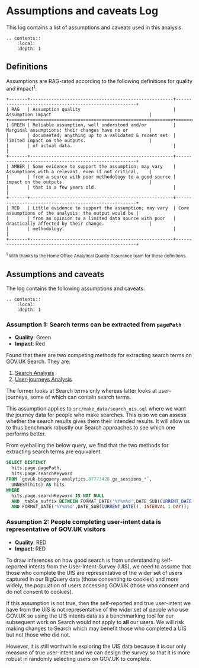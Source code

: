 # Assumptions and caveats Log

This log contains a list of assumptions and caveats used in this analysis.

<!-- Use reStructuredText contents directive to generate a local contents -->
```eval_rst
.. contents::
    :local:
    :depth: 1
```

## Definitions

Assumptions are RAG-rated according to the following definitions for quality and impact<sup>1</sup>:

<!-- Using reStructuredText table here, otherwise the raw Markdown is greater than the 120-character line width -->
```eval_rst
+-------+------------------------------------------------------+-------------------------------------------------------+
| RAG   | Assumption quality                                   | Assumption impact                                     |
+=======+======================================================+=======================================================+
| GREEN | Reliable assumption, well understood and/or          | Marginal assumptions; their changes have no or        |
|       | documented; anything up to a validated & recent set  | limited impact on the outputs.                        |
|       | of actual data.                                      |                                                       |
+-------+------------------------------------------------------+-------------------------------------------------------+
| AMBER | Some evidence to support the assumption; may vary    | Assumptions with a relevant, even if not critical,    |
|       | from a source with poor methodology to a good source | impact on the outputs.                                |
|       | that is a few years old.                             |                                                       |
+-------+------------------------------------------------------+-------------------------------------------------------+
| RED   | Little evidence to support the assumption; may vary  | Core assumptions of the analysis; the output would be |
|       | from an opinion to a limited data source with poor   | drastically affected by their change.                 |
|       | methodology.                                         |                                                       |
+-------+------------------------------------------------------+-------------------------------------------------------+
```
<sup><sup>1</sup> With thanks to the Home Office Analytical Quality Assurance team for these definitions.</sup>

## Assumptions and caveats

The log contains the following assumptions and caveats:

<!-- Use reStructuredText contents directive to generate a local contents -->
```eval_rst
.. contents::
    :local:
    :depth: 1
```

### Assumption 1: Search terms can be extracted from `pagePath`

* **Quality**: Green
* **Impact**: Red

Found that there are two competing methods for extracting search terms on GOV.UK Search. They are:
1. [Search Analysis](https://github.com/alphagov/govuk-entity-personalisation/blob/main/src/make_data/longterm_searchquerysample.sql)
1. [User-journeys Analysis](https://github.com/alphagov/govuk-user-journey-models/blob/master/queries/joining_user-intent-data_big-query.sql)

The former looks at Search terms only whereas latter looks at user-journeys, some of which can contain search terms.

This assumption applies to `src/make_data/search_uis.sql` where we want the journey data for people who make searches.
This is so we can assess whether the search results gives them their intended results. It will allow us to thus
benchmark robustly our Search approaches to see which one performs better.

From eyeballing the below query, we find that the two methods for extracting search terms are equivalent.

```sql
SELECT DISTINCT
  hits.page.pagePath,
  hits.page.searchKeyword
FROM `govuk-bigquery-analytics.87773428.ga_sessions_*`,
  UNNEST(hits) AS hits
WHERE
  hits.page.searchKeyword IS NOT NULL
  AND _table_suffix BETWEEN FORMAT_DATE('%Y%m%d',DATE_SUB(CURRENT_DATE(), INTERVAL 2 DAY))
  AND FORMAT_DATE('%Y%m%d',DATE_SUB(CURRENT_DATE(), INTERVAL 1 DAY));
```

### Assumption 2: People completing user-intent data is representative of GOV.UK visitors

* **Quality**: RED
* **Impact**: RED

To draw inferences on how good search is from understanding self-reported intents from the User-Intent-Survey (UIS), we need to assume that those who complete the UIS are representative of the wider set of users captured in our BigQuery data (those consenting to cookies) and more widely, the population of users accessing GOV.UK (those who consent and do not consent to cookies).

If this assumption is not true, then the self-reported and true user-intent we have from the UIS is not representative of the wider set of people who use GOV.UK so using the UIS intents data as a benchmarking tool for our subsequent work on Search would not apply to **all** our users. We will risk making changes to Search which may benefit those who completed a UIS but not those who did not.

However, it is still worthwhile exploring the UIS data because it is our only measure of true user-intent and we can design the survey so that it is more robust in randomly selecting users on GOV.UK to complete.
